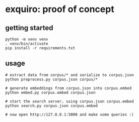 # exquiro: proof of concept

## getting started

    python -m venv venv
    . venv/bin/activate
    pip install -r requirements.txt

## usage

    # extract data from corpus/* and serialize to corpus.json
    python preprocess.py corpus.json corpus/*

    # generate embeddings from corpus.json into corpus.embed
    python embed.py corpus.embed corpus.json

    # start the search server, using corpus.json corpus.embed
    python search.py corpus.json corpus.embed

    # now open http://127.0.0.1:5000 and make some queries :)
